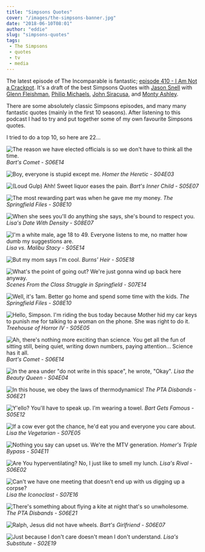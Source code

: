 ```yaml
---
title: "Simpsons Quotes"
cover: "/images/the-simpsons-banner.jpg"
date: "2018-06-10T08:01"
author: "eddie"
slug: "simpsons-quotes"
tags:
 - The Simpsons
 - quotes
 - tv
 - media
---
```

The latest episode of The Incomparable is fantastic; [episode 410 - I Am Not a Crackpot](https://www.theincomparable.com/theincomparable/410/). It's a draft of the best Simpsons Quotes with [Jason Snell](https://www.theincomparable.com/person/jason-snell/) with [Glenn Fleishman](https://www.theincomparable.com/person/glenn-fleishman/), [Philip Michaels](https://www.theincomparable.com/person/philip-michaels/), [John Siracusa](https://www.theincomparable.com/person/john-siracusa/), and [Monty Ashley](https://www.theincomparable.com/person/monty-ashley/).

There are some absolutely classic Simpsons episodes, and many many fantastic quotes (mainly in the first 10 seasons). After listening to this podcast I had to try and put together some of my own favourite Simpsons quotes.

I tried to do a top 10, so here are 22…

![The reason we have elected officials is so we don't have to think all the time.](/images/the-simpsons-quote-1.jpg)
*Bart's Comet - S06E14*

![Boy, everyone is stupid except me.](/images/the-simpsons-quote-2.jpg)
*Homer the Heretic - S04E03*

![(Loud Gulp) Ahh! Sweet liquor eases the pain.](/images/the-simpsons-quote-3.jpg)
*Bart's Inner Child - S05E07*

![The most rewarding part was when he gave me my money.](/images/the-simpsons-quote-4.jpg)
*The Springfield Files - S08E10*

![When she sees you'll do anything she says, she's bound to respect you.](/images/the-simpsons-quote-5.jpg)
*Lisa's Date With Density - S08E07*

![I'm a white male, age 18 to 49. Everyone listens to me, no matter how dumb my suggestions are.](/images/the-simpsons-quote-6.jpg)
*Lisa vs. Malibu Stacy - S05E14*

![But my mom says I'm cool.](/images/the-simpsons-quote-7.jpg)
*Burns' Heir - S05E18*

![What's the point of going out? We're just gonna wind up back here anyway.](/images/the-simpsons-quote-8.jpg)
*Scenes From the Class Struggle in Springfield - S07E14*

![Well, it's 1am. Better go home and spend some time with the kids.](/images/the-simpsons-quote-9.jpg)
*The Springfield Files - S08E10*

![Hello, Simpson. I'm riding the bus today because Mother hid my car keys to punish me for talking to a woman on the phone. She was right to do it.](/images/the-simpsons-quote-10.jpg)
*Treehouse of Horror IV - S05E05*

![Ah, there's nothing more exciting than science. You get all the fun of sitting still, being quiet, writing down numbers, paying attention... Science has it all.](/images/the-simpsons-quote-11.jpg)
*Bart's Comet - S06E14*

![In the area under "do not write in this space", he wrote, "Okay".](/images/the-simpsons-quote-12.jpg)
*Lisa the Beauty Queen - S04E04*

![In this house, we obey the laws of thermodynamics!](/images/the-simpsons-quote-13.jpg)
*The PTA Disbands - S06E21*

![Y'ello? You'll have to speak up. I'm wearing a towel.](/images/the-simpsons-quote-14.jpg)
*Bart Gets Famous - S05E12*

![If a cow ever got the chance, he'd eat you and everyone you care about.](/images/the-simpsons-quote-15.jpg)
*Lisa the Vegetarian - S07E05*

![Nothing you say can upset us. We're the MTV generation.](/images/the-simpsons-quote-16.jpg)
*Homer's Triple Bypass - S04E11*

![Are You hyperventilating? No, I just like to smell my lunch.](/images/the-simpsons-quote-17.jpg)
*Lisa's Rival - S06E02*

![Can't we have one meeting that doesn't end up with us digging up a corpse?](/images/the-simpsons-quote-18.jpg)
*Lisa the Iconoclast - S07E16*

![There's something about flying a kite at night that's so unwholesome.](/images/the-simpsons-quote-19.jpg)
*The PTA Disbands - S06E21*

![Ralph, Jesus did not have wheels.](/images/the-simpsons-quote-20.jpg)
*Bart's Girlfriend - S06E07*

![Just because I don't care doesn't mean I don't understand.](/images/the-simpsons-quote-21.jpg)
*Lisa's Substitute - S02E19*
